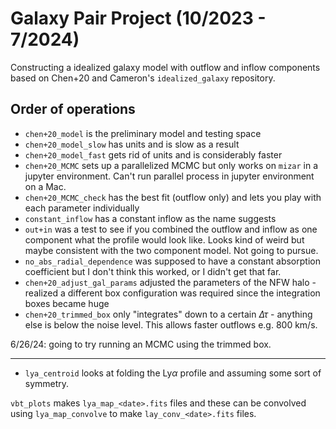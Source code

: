 # Galaxy Pair Project (10/2023 - 7/2024)

Constructing a idealized galaxy model with outflow and inflow components based on Chen+20 and Cameron's `idealized_galaxy` repository. 

## Order of operations

- `chen+20_model` is the preliminary model and testing space
- `chen+20_model_slow` has units and is slow as a result
- `chen+20_model_fast` gets rid of units and is considerably faster
- `chen+20_MCMC` sets up a parallelized MCMC but only works on `mizar` in a jupyter environment. Can't run parallel process in jupyter environment on a Mac.
- `chen+20_MCMC_check` has the best fit (outflow only) and lets you play with each parameter individually
- `constant_inflow` has a constant inflow as the name suggests
- `out+in` was a test to see if you combined the outflow and inflow as one component what the profile would look like. Looks kind of weird but maybe consistent with the two component model. Not going to pursue.
- `no_abs_radial_dependence` was supposed to have a constant absorption coefficient but I don't think this worked, or I didn't get that far.
- `chen+20_adjust_gal_params` adjusted the parameters of the NFW halo - realized a different box configuration was required since the integration boxes became huge
- `chen+20_trimmed_box` only "integrates" down to a certain $\Delta\tau$ - anything else is below the noise level. This allows faster outflows e.g. 800 km/s. 

6/26/24: going to try running an MCMC using the trimmed box.

---

- `lya_centroid` looks at folding the Ly$\alpha$ profile and assuming some sort of symmetry.


`vbt_plots` makes `lya_map_<date>.fits` files and these can be convolved using `lya_map_convolve` to make `lay_conv_<date>.fits` files.


